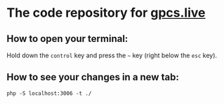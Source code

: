 # The code repository for [gpcs.live](https://gpcs.live)

## How to open your terminal:
Hold down the `control` key and press the `~` key (right below the `esc` key).

## How to see your changes in a new tab:
`php -S localhost:3006 -t ./`